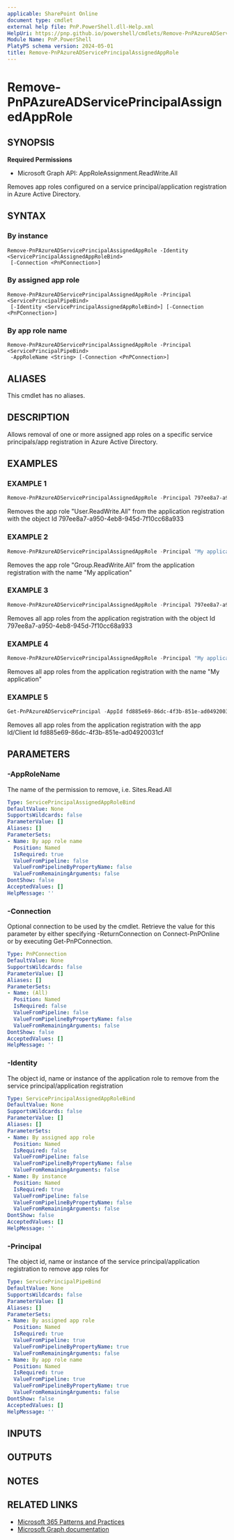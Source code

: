 ```yaml
---
applicable: SharePoint Online
document type: cmdlet
external help file: PnP.PowerShell.dll-Help.xml
HelpUri: https://pnp.github.io/powershell/cmdlets/Remove-PnPAzureADServicePrincipalAssignedAppRole.html
Module Name: PnP.PowerShell
PlatyPS schema version: 2024-05-01
title: Remove-PnPAzureADServicePrincipalAssignedAppRole
---
```


# Remove-PnPAzureADServicePrincipalAssignedAppRole

## SYNOPSIS

**Required Permissions**

  *  Microsoft Graph API: AppRoleAssignment.ReadWrite.All

Removes app roles configured on a service principal/application registration in Azure Active Directory.

## SYNTAX

### By instance

```
Remove-PnPAzureADServicePrincipalAssignedAppRole -Identity <ServicePrincipalAssignedAppRoleBind>
 [-Connection <PnPConnection>]
```

### By assigned app role

```
Remove-PnPAzureADServicePrincipalAssignedAppRole -Principal <ServicePrincipalPipeBind>
 [-Identity <ServicePrincipalAssignedAppRoleBind>] [-Connection <PnPConnection>]
```

### By app role name

```
Remove-PnPAzureADServicePrincipalAssignedAppRole -Principal <ServicePrincipalPipeBind>
 -AppRoleName <String> [-Connection <PnPConnection>]
```

## ALIASES

This cmdlet has no aliases.

## DESCRIPTION

Allows removal of one or more assigned app roles on a specific service principals/app registration in Azure Active Directory.

## EXAMPLES

### EXAMPLE 1

```powershell
Remove-PnPAzureADServicePrincipalAssignedAppRole -Principal 797ee8a7-a950-4eb8-945d-7f10cc68a933 -AppRoleName "User.ReadWrite.All"
```

Removes the app role "User.ReadWrite.All" from the application registration with the object Id 797ee8a7-a950-4eb8-945d-7f10cc68a933

### EXAMPLE 2

```powershell
Remove-PnPAzureADServicePrincipalAssignedAppRole -Principal "My application" -AppRoleName "Group.ReadWrite.All"
```

Removes the app role "Group.ReadWrite.All" from the application registration with the name "My application"

### EXAMPLE 3

```powershell
Remove-PnPAzureADServicePrincipalAssignedAppRole -Principal 797ee8a7-a950-4eb8-945d-7f10cc68a933
```

Removes all app roles from the application registration with the object Id 797ee8a7-a950-4eb8-945d-7f10cc68a933

### EXAMPLE 4

```powershell
Remove-PnPAzureADServicePrincipalAssignedAppRole -Principal "My application"
```

Removes all app roles from the application registration with the name "My application"

### EXAMPLE 5

```powershell
Get-PnPAzureADServicePrincipal -AppId fd885e69-86dc-4f3b-851e-ad04920031cf | Remove-PnPAzureADServicePrincipalAssignedAppRole
```

Removes all app roles from the application registration with the app Id/Client Id fd885e69-86dc-4f3b-851e-ad04920031cf

## PARAMETERS

### -AppRoleName

The name of the permission to remove, i.e. Sites.Read.All

```yaml
Type: ServicePrincipalAssignedAppRoleBind
DefaultValue: None
SupportsWildcards: false
ParameterValue: []
Aliases: []
ParameterSets:
- Name: By app role name
  Position: Named
  IsRequired: true
  ValueFromPipeline: false
  ValueFromPipelineByPropertyName: false
  ValueFromRemainingArguments: false
DontShow: false
AcceptedValues: []
HelpMessage: ''
```

### -Connection

Optional connection to be used by the cmdlet. Retrieve the value for this parameter by either specifying -ReturnConnection on Connect-PnPOnline or by executing Get-PnPConnection.

```yaml
Type: PnPConnection
DefaultValue: None
SupportsWildcards: false
ParameterValue: []
Aliases: []
ParameterSets:
- Name: (All)
  Position: Named
  IsRequired: false
  ValueFromPipeline: false
  ValueFromPipelineByPropertyName: false
  ValueFromRemainingArguments: false
DontShow: false
AcceptedValues: []
HelpMessage: ''
```

### -Identity

The object id, name or instance of the application role to remove from the service principal/application registration

```yaml
Type: ServicePrincipalAssignedAppRoleBind
DefaultValue: None
SupportsWildcards: false
ParameterValue: []
Aliases: []
ParameterSets:
- Name: By assigned app role
  Position: Named
  IsRequired: false
  ValueFromPipeline: false
  ValueFromPipelineByPropertyName: false
  ValueFromRemainingArguments: false
- Name: By instance
  Position: Named
  IsRequired: true
  ValueFromPipeline: false
  ValueFromPipelineByPropertyName: false
  ValueFromRemainingArguments: false
DontShow: false
AcceptedValues: []
HelpMessage: ''
```

### -Principal

The object id, name or instance of the service principal/application registration to remove app roles for

```yaml
Type: ServicePrincipalPipeBind
DefaultValue: None
SupportsWildcards: false
ParameterValue: []
Aliases: []
ParameterSets:
- Name: By assigned app role
  Position: Named
  IsRequired: true
  ValueFromPipeline: true
  ValueFromPipelineByPropertyName: true
  ValueFromRemainingArguments: false
- Name: By app role name
  Position: Named
  IsRequired: true
  ValueFromPipeline: true
  ValueFromPipelineByPropertyName: true
  ValueFromRemainingArguments: false
DontShow: false
AcceptedValues: []
HelpMessage: ''
```

## INPUTS

## OUTPUTS

## NOTES

## RELATED LINKS

- [Microsoft 365 Patterns and Practices](https://aka.ms/m365pnp)
- [Microsoft Graph documentation](https://learn.microsoft.com/graph/api/serviceprincipal-delete-approleassignments)
